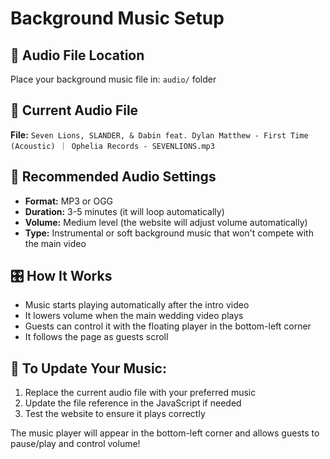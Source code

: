 # Background Music Setup

## 📁 Audio File Location
Place your background music file in: `audio/` folder

## 🎵 Current Audio File
**File:** `Seven Lions, SLANDER, & Dabin feat. Dylan Matthew - First Time (Acoustic) ｜ Ophelia Records - SEVENLIONS.mp3`

## 🎵 Recommended Audio Settings
- **Format:** MP3 or OGG
- **Duration:** 3-5 minutes (it will loop automatically)
- **Volume:** Medium level (the website will adjust volume automatically)
- **Type:** Instrumental or soft background music that won't compete with the main video

## 🎛️ How It Works
- Music starts playing automatically after the intro video
- It lowers volume when the main wedding video plays
- Guests can control it with the floating player in the bottom-left corner
- It follows the page as guests scroll

## 📝 To Update Your Music:
1. Replace the current audio file with your preferred music
2. Update the file reference in the JavaScript if needed
3. Test the website to ensure it plays correctly

The music player will appear in the bottom-left corner and allows guests to pause/play and control volume!
